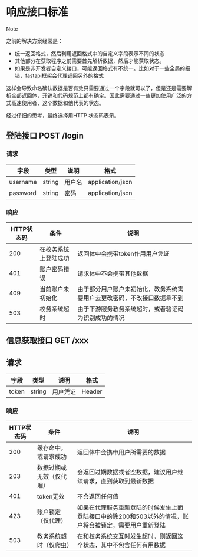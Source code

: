 # 响应接口标准

> [!Note]
>
> 之前的解决方案经常是：
>
> - 统一返回格式，然后利用返回格式中的自定义字段表示不同的状态
> - 其他部分在获取程序之前需要首先解析数据，然后才能获取状态。
> - 如果是非开发者自定义接口，可能返回格式有不统一。比如对于一些全局的报错，fastapi框架会代理返回另外的格式
>
> 这样会导致命名确认数据是否有效只需要通过一个字段就可以了，但是还是需要解析全部返回体，开销和代码规范上都有确定。因此需要通过一些更加使用广泛的方式高速使用者，这个数据和他代表的状态。
>
> 经过仔细的思考，最终选择用HTTP 状态码表示。

## 登陆接口 POST /login

### 请求

| 字段       | 类型     | 说明  | 格式               |
|----------|--------|-----|------------------|
| username | string | 用户名 | application/json |
| password | string | 密码  | application/json |

### 响应

| HTTP状态码 | 条件         | 说明                                   |
|---------|------------|--------------------------------------|
| 200     | 在校务系统上登陆成功 | 返回体中会携带token作用用户凭证                   |
| 401     | 账户密码错误     | 请求体中不会携带其他数据                         |
| 409     | 当前账户未初始化   | 由于部分用户账户未初始化，教务系统需要用户去更改密码，不改接口数据拿不到 |
| 503     | 校务系统超时     | 由于下游服务教务系统超时，或者验证码为识别成功的情况           |

## 信息获取接口 GET /xxx

## 请求

| 字段    | 类型     | 说明   | 格式     |
|-------|--------|------|--------|
| token | string | 用户凭证 | Header |

### 响应

| HTTP状态码 | 条件           | 说明                                                     |
|---------|--------------|--------------------------------------------------------|
| 200     | 缓存命中，或请求成功   | 返回体中会携带用户所需要的数据                                        |
| 203     | 数据过期或无效（仅代理） | 会返回过期数据或者空数据，建议用户继续请求，直到获取到最新数据                        |
| 401     | token无效      | 不会返回任何值                                                |
| 423     | 账户锁定（仅代理）    | 如果在代理服务重新登陆的时候发生上面登陆接口中的除200和503以外的情况，账户将会被锁定，需要用户重新登陆 |
| 503     | 教务系统超时（仅爬虫）  | 在和校务系统交互时发生超时，则返回这个状态，其中不包含任何有用数据                      |
